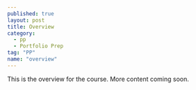 ```yaml
---
published: true
layout: post
title: Overview
category: 
  - pp
  - Portfolio Prep
tag: "PP"
name: "overview"
---
```


This is the overview for the course. More content coming soon.